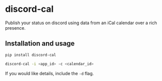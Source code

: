 # discord-cal

Publish your status on discord using data from an iCal calendar over a rich presence.

## Installation and usage

```bash
pip install discord-cal
```

```bash
discord-cal -i <app_id> -c <calendar_id>
```

If you would like details, include the `-d` flag.
